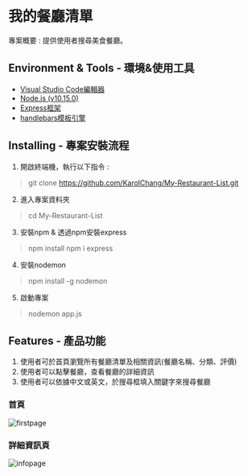 # 我的餐廳清單
專案概要 : 提供使用者搜尋美食餐廳。


## Environment & Tools - 環境&使用工具
* [Visual Studio Code編輯器](https://code.visualstudio.com/)
* [Node.js (v10.15.0)](https://nodejs.org/en/)
* [Express框架](https://www.npmjs.com/package/express)
* [handlebars模板引擎](https://www.npmjs.com/package/express-handlebars)


## Installing - 專案安裝流程
1. 開啟終端機，執行以下指令 :
> git clone https://github.com/KarolChang/My-Restaurant-List.git 

2. 進入專案資料夾
> cd My-Restaurant-List

3. 安裝npm & 透過npm安裝express
> npm install
> npm i express

4. 安裝nodemon
> npm install -g nodemon

5. 啟動專案
> nodemon app.js


## Features - 產品功能
1. 使用者可於首頁瀏覽所有餐廳清單及相關資訊(餐廳名稱、分類、評價)
2. 使用者可以點擊餐廳，查看餐廳的詳細資訊
3. 使用者可以依據中文或英文，於搜尋框填入關鍵字來搜尋餐廳

### 首頁
![firstpage](https://i.imgur.com/kcoHs5c.png)

### 詳細資訊頁
![infopage](https://i.imgur.com/Mx9Mq7Y.png)
